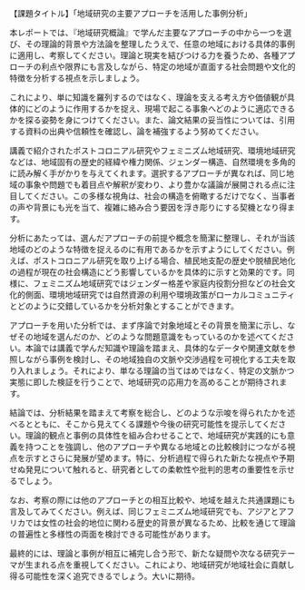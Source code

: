 【課題タイトル】「地域研究の主要アプローチを活用した事例分析」

本レポートでは、『地域研究概論』で学んだ主要なアプローチの中から一つを選び、その理論的背景や方法論を整理したうえで、任意の地域における具体的事例に適用し、考察してください。理論と現実を結びつける力を養うため、各種アプローチの利点や限界にも言及しながら、特定の地域が直面する社会問題や文化的特徴を分析する視点を示しましょう。

これにより、単に知識を羅列するのではなく、理論を支える考え方や価値観が具体的にどのように作用するかを捉え、現場で起こる事象へどのように適応できるかを探る姿勢を身につけてください。また、論文結果の妥当性については、引用する資料の出典や信頼性を確認し、論を補強するよう努めてください。

講義で紹介されたポストコロニアル研究やフェミニズム地域研究、環境地域研究などは、地域固有の歴史的経緯や権力関係、ジェンダー構造、自然環境を多角的に読み解く手がかりを与えてくれます。選択するアプローチが異なれば、同じ地域の事象や問題でも着目点や解釈が変わり、より豊かな議論が展開される点に注目してください。この多様な視角は、社会の構造を俯瞰するだけでなく、当事者の声や背景にも光を当て、複雑に絡み合う要因を浮き彫りにする契機となり得ます。

分析にあたっては、選んだアプローチの前提や概念を簡潔に整理し、それが当該地域のどのような特徴を捉えるのに有用であるかを示すようにしてください。例えば、ポストコロニアル研究を取り上げる場合、植民地支配の歴史や脱植民地化の過程が現在の社会構造にどう影響しているかを具体的に示すと効果的です。同様に、フェミニズム地域研究ではジェンダー格差や家庭内役割分担などの社会文化的側面、環境地域研究では自然資源の利用や環境政策がローカルコミュニティとどのように交錯しているかを分析対象とすることができます。

アプローチを用いた分析では、まず序論で対象地域とその背景を簡潔に示し、なぜその地域を選んだのか、どのような問題意識をもっているのかを述べてください。本論では講義で学んだ知識や理論を踏まえ、具体的なデータや関連文献を参照しながら事例を検討し、その地域独自の文脈や交渉過程を可視化する工夫を取り入れましょう。それにより、単なる理論の当てはめではなく、特定の文脈かつ実態に即した検証を行うことで、地域研究の応用力を高めることが期待されます。

結論では、分析結果を踏まえて考察を総合し、どのような示唆を得られたかを述べるとともに、そこから見えてくる課題や今後の研究可能性を提示してください。理論的観点と事例の具体性を組み合わせることで、地域研究が実践的にも意義を持つことを強調し、他のアプローチや異なる地域との比較検討につながる視点を示すとさらに発展が望めます。特に、分析過程で得られた新たな視点や予期せぬ発見について触れると、研究者としての柔軟性や批判的思考の重要性を示せるでしょう。

なお、考察の際には他のアプローチとの相互比較や、地域を越えた共通課題にも言及してみてください。例えば、同じフェミニズム地域研究でも、アジアとアフリカでは女性の社会的地位に関わる歴史的背景が異なるため、比較を通じて理論の普遍性と多様性の両面を検討できる可能性があります。

最終的には、理論と事例が相互に補完し合う形で、新たな疑問や次なる研究テーマが生まれる点を重視してください。これにより、地域研究が地域社会に貢献し得る可能性を深く追究できるでしょう。大いに期待。
